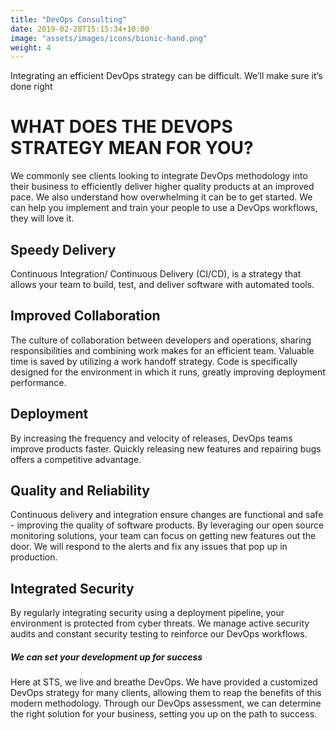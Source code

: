 ```yaml
---
title: "DevOps Consulting"
date: 2019-02-28T15:15:34+10:00
image: "assets/images/icons/bionic-hand.png"
weight: 4
---
```


Integrating an efficient DevOps strategy can be difficult. We’ll make sure it’s done right

# WHAT DOES THE DEVOPS STRATEGY MEAN FOR YOU?
We commonly see clients looking to integrate DevOps methodology into their business to efficiently deliver higher quality products at an improved pace. We also understand how overwhelming it can be to get started. We can help you implement and train your people to use a DevOps workflows, they will love it.

## Speedy Delivery
Continuous Integration/ Continuous Delivery (CI/CD), is a strategy that allows your team to build, test, and deliver software with automated tools.

##  Improved Collaboration
The culture of collaboration between developers and operations, sharing responsibilities and combining work makes for an efficient team.
Valuable time is saved by utilizing a work handoff strategy.
Code is specifically designed for the environment in which it runs, greatly improving deployment performance.

## Deployment
By increasing the frequency and velocity of releases, DevOps teams improve products faster.
Quickly releasing new features and repairing bugs offers a competitive advantage.

##  Quality and Reliability
Continuous delivery and integration ensure changes are functional and safe - improving the quality of software products.
By leveraging our open source monitoring solutions, your team can focus on getting new features out the door. We will respond to the alerts and fix any issues that pop up in production.

##  Integrated Security
By regularly integrating security using a deployment pipeline, your environment is protected from cyber threats.
We manage active security audits and constant security testing to reinforce our DevOps workflows.

##### We can set your development up for success 
Here at STS, we live and breathe DevOps. We have provided a customized DevOps strategy for many clients, allowing them to reap the benefits of this modern methodology. Through our DevOps assessment, we can determine the right solution for your business, setting you up on the path to success.